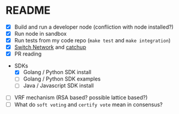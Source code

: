 # README

- [x] Build and run a developer node (confliction with node installed?)
- [x] Run node in sandbox
- [x] Run tests from my code repo (`make test` and `make integration`)
- [x] [Switch Network](https://developer.algorand.org/docs/run-a-node/operations/switch_networks/) and [catchup](https://developer.algorand.org/docs/run-a-node/setup/install/#sync-node-network-using-fast-catchup)
- [x] PR reading
- SDKs
  - [x] Golang / Python SDK install
  - [ ] Golang / Python SDK examples
  - [ ] Java / Javascript SDK install
- [ ] VRF mechanism (RSA based? possible lattice based?)
- [ ] What do `soft voting` and `certify vote` mean in consensus?
